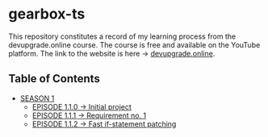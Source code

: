 # gearbox-ts

This repository constitutes a record of my learning process from the devupgrade.online course. The course is free and available on the YouTube platform. The link to the website is here -> [devupgrade.online](https://devupgrade.online/).

## Table of Contents

- [SEASON 1](https://github.com/perfringis/gearbox-ts/tree/main/season-1)
  * [EPISODE 1.1.0 -> Initial project](https://github.com/perfringis/gearbox-ts/tree/main/season-1/episode%201-1-0)
  * [EPISODE 1.1.1 -> Requirement no. 1](https://github.com/perfringis/gearbox-ts/tree/main/season-1/episode%201-1-1)
  * [EPISODE 1.1.2 -> Fast if-statement patching](https://github.com/perfringis/gearbox-ts/tree/main/season-1/episode%201-1-2)